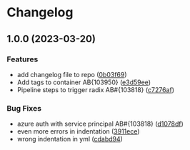 # Changelog

## 1.0.0 (2023-03-20)


### Features

* add changelog file to repo ([0b03f69](https://github.com/equinor/spinedatasheetapi/commit/0b03f698f92bffe32221f6bf97f56b1413a0a209))
* Add tags to container AB{103950} ([e3d59ee](https://github.com/equinor/spinedatasheetapi/commit/e3d59ee75ec1a44680cc7ba88a1512e428fdd8dc))
* Pipeline steps to trigger radix AB#{103818} ([c7276af](https://github.com/equinor/spinedatasheetapi/commit/c7276af91a6733c7ad8572a7d8ef910d766cbb76))


### Bug Fixes

* azure auth with service principal AB#{103818} ([d1078df](https://github.com/equinor/spinedatasheetapi/commit/d1078dfff3e792a8373c9e44324c478ef13be31d))
* even more errors in indentation ([3911ece](https://github.com/equinor/spinedatasheetapi/commit/3911ece2f6f3acac0d829cb6ec93056b67117486))
* wrong indentation in yml ([cdabd94](https://github.com/equinor/spinedatasheetapi/commit/cdabd946975f8df8b4ce255ceb908cd4fe2eda52))
